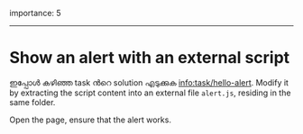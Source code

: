 importance: 5

---

# Show an alert with an external script

ഇപ്പോൾ കഴിഞ്ഞ task ൻറെ solution എടുക്കുക <info:task/hello-alert>. Modify it by extracting the script content into an external file `alert.js`, residing in the same folder.

Open the page, ensure that the alert works.
